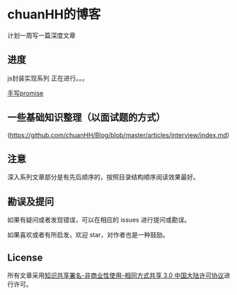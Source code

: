 # chuanHH的博客
计划一周写一篇深度文章
## 进度
js封装实现系列 正在进行。。。

[手写promise](https://github.com/chuanHH/Blog/blob/master/articles/js/promise.md)

## 一些基础知识整理（以面试题的方式）

(https://github.com/chuanHH/Blog/blob/master/articles/interview/index.md)
## 注意

深入系列文章部分是有先后顺序的，按照目录结构顺序阅读效果最好。

## 勘误及提问

如果有疑问或者发现错误，可以在相应的 issues 进行提问或勘误。

如果喜欢或者有所启发，欢迎 star，对作者也是一种鼓励。

## License

所有文章采用[知识共享署名-非商业性使用-相同方式共享 3.0 中国大陆许可协议](http://creativecommons.org/licenses/by-nc-sa/3.0/cn/)进行许可。